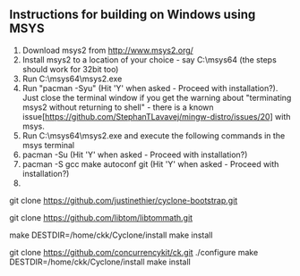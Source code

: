 Instructions for building on Windows using MSYS
-----------------------------------------------


1. Download msys2 from http://www.msys2.org/
2. Install msys2 to a location of your choice - say C:\msys64 (the steps should work for 32bit too)
3. Run C:\msys64\msys2.exe
4. Run "pacman -Syu" (Hit 'Y' when asked - Proceed with installation?). Just close the terminal window if you get the warning about "terminating msys2 without returning to shell" - there is a known issue[https://github.com/StephanTLavavej/mingw-distro/issues/20] with msys.
5. Run C:\msys64\msys2.exe and execute the following commands in the msys terminal
6. pacman -Su (Hit 'Y' when asked - Proceed with installation?)
7. pacman -S gcc make autoconf git (Hit 'Y' when asked - Proceed with installation?)
8. 





git clone https://github.com/justinethier/cyclone-bootstrap.git

git clone https://github.com/libtom/libtommath.git

make
DESTDIR=/home/ckk/Cyclone/install make install


git clone https://github.com/concurrencykit/ck.git
./configure
make
DESTDIR=/home/ckk/Cyclone/install make install

